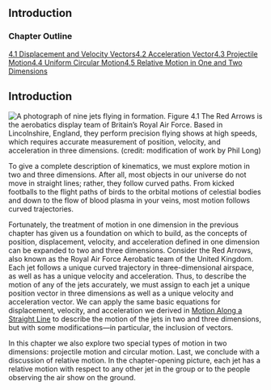 ##  Introduction 

### Chapter Outline

[4.1 Displacement and Velocity Vectors][1][4.2 Acceleration Vector][2][4.3 Projectile Motion][3][4.4 Uniform Circular Motion][4][4.5 Relative Motion in One and Two Dimensions][5]

## Introduction

![A photograph of nine jets flying in formation.][6] Figure 4.1 The Red Arrows is the aerobatics display team of Britain’s Royal Air Force. Based in Lincolnshire, England, they perform precision flying shows at high speeds, which requires accurate measurement of position, velocity, and acceleration in three dimensions. (credit: modification of work by Phil Long) 

To give a complete description of kinematics, we must explore motion in two and three dimensions. After all, most objects in our universe do not move in straight lines; rather, they follow curved paths. From kicked footballs to the flight paths of birds to the orbital motions of celestial bodies and down to the flow of blood plasma in your veins, most motion follows curved trajectories.

Fortunately, the treatment of motion in one dimension in the previous chapter has given us a foundation on which to build, as the concepts of position, displacement, velocity, and acceleration defined in one dimension can be expanded to two and three dimensions. Consider the Red Arrows, also known as the Royal Air Force Aerobatic team of the United Kingdom. Each jet follows a unique curved trajectory in three-dimensional airspace, as well as has a unique velocity and acceleration. Thus, to describe the motion of any of the jets accurately, we must assign to each jet a unique position vector in three dimensions as well as a unique velocity and acceleration vector. We can apply the same basic equations for displacement, velocity, and acceleration we derived in [Motion Along a Straight Line][7] to describe the motion of the jets in two and three dimensions, but with some modifications—in particular, the inclusion of vectors.

In this chapter we also explore two special types of motion in two dimensions: projectile motion and circular motion. Last, we conclude with a discussion of relative motion. In the chapter-opening picture, each jet has a relative motion with respect to any other jet in the group or to the people observing the air show on the ground.

   [1]: /contents/d50f6e32-0fda-46ef-a362-9bd36ca7c97d@11.28:dc780e98-2287-4fa4-bfe0-d7a67497128a@8#45567
   [2]: /contents/d50f6e32-0fda-46ef-a362-9bd36ca7c97d@11.28:98bf104b-6118-4b52-af08-e5fc1297f8e0@10#35267
   [3]: /contents/d50f6e32-0fda-46ef-a362-9bd36ca7c97d@11.28:59891349-7823-4303-8e80-672146b479cb@19#13907
   [4]: /contents/d50f6e32-0fda-46ef-a362-9bd36ca7c97d@11.28:a72e87ba-5cfb-4899-b11e-60d7c25ae36a@8#82674
   [5]: /contents/d50f6e32-0fda-46ef-a362-9bd36ca7c97d@11.28:5d4652c4-0340-4222-9c10-52e720d49c15@13#91913
   [6]: https://cnx.org/resources/9e0160b4e8af05f46356cd06ad6fdd0689b645bc
   [7]: /contents/d50f6e32-0fda-46ef-a362-9bd36ca7c97d@11.28:0987c7f8-4a2c-42c0-9cd6-ac68721e8e84@7


